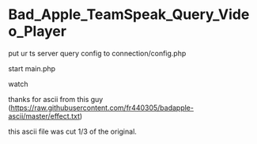 # Bad_Apple_TeamSpeak_Query_Video_Player



put ur ts server query config to connection/config.php

start main.php

watch





thanks for ascii from this guy (https://raw.githubusercontent.com/fr440305/badapple-ascii/master/effect.txt)

this ascii file was cut 1/3 of the original.
